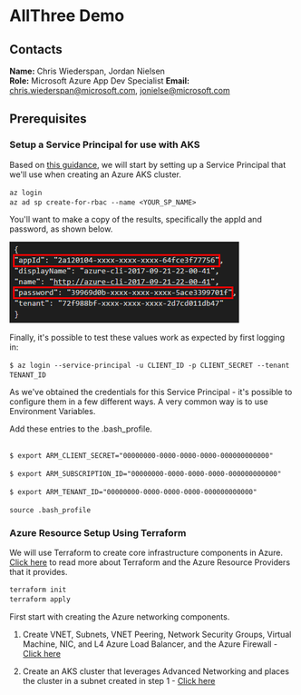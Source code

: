 # AllThree Demo

## Contacts
**Name:** Chris Wiederspan, Jordan Nielsen  
**Role:** Microsoft Azure App Dev Specialist 
**Email:** chris.wiederspan@microsoft.com, jonielse@microsoft.com

## Prerequisites

### Setup a Service Principal for use with AKS

Based on [this guidance](https://docs.microsoft.com/en-us/azure/container-service/kubernetes/container-service-kubernetes-service-principal), we will start by setting up a Service Principal that we'll use when creating an Azure AKS cluster.

`az login`  
`az ad sp create-for-rbac --name <YOUR_SP_NAME>`

You'll want to make a copy of the results, specifically the appId and password, as shown below.

![Credential screenshot](/assets/service-principal.png)

Finally, it's possible to test these values work as expected by first logging in:

`$ az login --service-principal -u CLIENT_ID -p CLIENT_SECRET --tenant TENANT_ID`

As we've obtained the credentials for this Service Principal - it's possible to configure them in a few different ways. A very common way is to use Environment Variables. 

Add these entries to the .bash_profile. 

```$ export ARM_CLIENT_ID="00000000-0000-0000-0000-000000000000"

$ export ARM_CLIENT_SECRET="00000000-0000-0000-0000-000000000000"

$ export ARM_SUBSCRIPTION_ID="00000000-0000-0000-0000-000000000000"

$ export ARM_TENANT_ID="00000000-0000-0000-0000-000000000000"

source .bash_profile
```

### Azure Resource Setup Using Terraform

We will use Terraform to create core infrastructure components in Azure. 
[Click here](https://www.terraform.io/docs/providers/azurerm/index.html) to read more about Terraform
and the Azure Resource Providers that it provides.

```bash
terraform init  
terraform apply  
```

First start with creating the Azure networking components.

1. Create VNET, Subnets, VNET Peering, Network Security Groups, Virtual Machine, NIC, and L4 Azure Load Balancer, and the Azure Firewall - [Click here](https://github.com/SouthwestAzure/allthree-infra-perm/tree/master/networking)

2. Create an AKS cluster that leverages Advanced Networking and places the cluster in a subnet created in step 1 - [Click here](https://github.com/SouthwestAzure/allthree-infra-perm/tree/master/aks-deploy)

